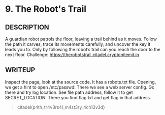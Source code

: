 # 9. The Robot's Trail

  ## DESCRIPTION
  A guardian robot patrols the floor, leaving a trail behind as it moves. Follow the path it carves, trace its movements carefully, and uncover the key it leads you to. Only by following the robot’s trail can you reach the door to the next floor.
  Challenge: https://therobotstrail.citadel.cryptonitemit.in
  
  ## WRITEUP
  Inspect the page, look at the source code. It has a robots.txt file. Opening, we get a hint to open /etc/passwd. There we see a web server config. Go there and try log location. See file path address, follow it to get SECRET_LOCATION. There you find flag.txt and get flag in that address.
 >citadel{p4th_tr4v3rs4l_m4st3ry_4ch13v3d} 